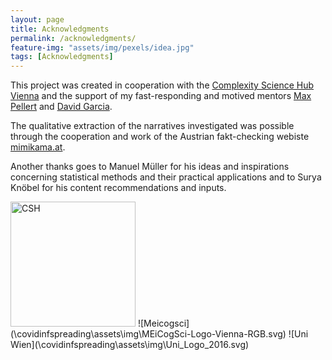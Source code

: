 ```yaml
---
layout: page
title: Acknowledgments
permalink: /acknowledgments/
feature-img: "assets/img/pexels/idea.jpg"
tags: [Acknowledgments]
---
```


This project was created in cooperation with the [Complexity Science Hub Vienna](https://www.csh.ac.at/) and the support of my fast-responding and motived mentors [Max Pellert](https://www.csh.ac.at/researcher/max-pellert/) and [David Garcia](https://www.csh.ac.at/researcher/david-garcia/).

The qualitative extraction of the narratives investigated was possible through the cooperation and work of the Austrian fakt-checking webiste [mimikama.at](https://www.mimikama.at/).

Another thanks goes to Manuel Müller for his ideas and inspirations concerning statistical methods and their practical applications and to Surya Knöbel for his content recommendations and inputs. 
 
<img src="\covidinfspreading\assets\img\csh.jpg" alt="CSH" width="200"/>
![Meicogsci](\covidinfspreading\assets\img\MEiCogSci-Logo-Vienna-RGB.svg)   
![Uni Wien](\covidinfspreading\assets\img\Uni_Logo_2016.svg)
